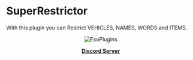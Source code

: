 # SuperRestrictor
With this plugin you can Restrict VEHICLES, NAMES, WORDS and ITEMS.

  <p align="center">
<img src="https://discord.com/api/guilds/810007530750345237/widget.png?style=banner2" alt="ExoPlugins"/>
  </p>
  <p align="center">
   <b><a href="https://discord.gg/8N84Jg2DQY">Discord Server</a></b>
  </p>
